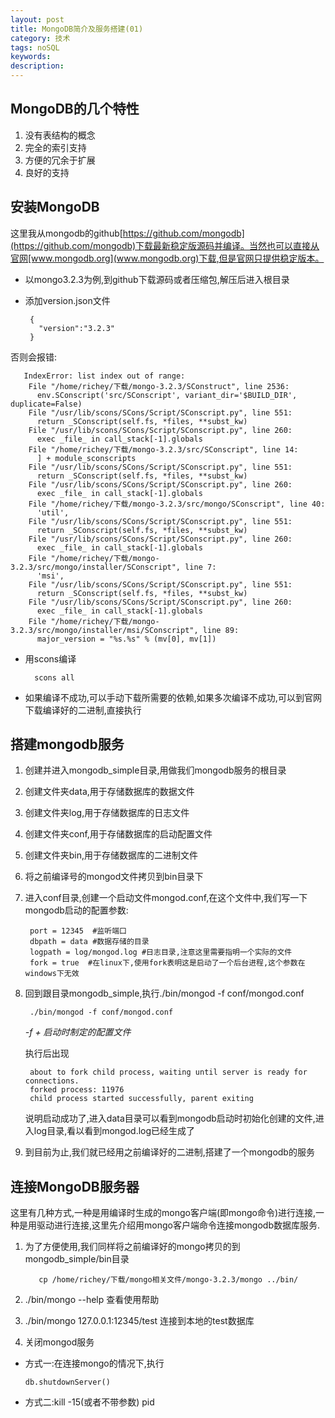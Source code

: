```yaml
---
layout: post
title: MongoDB简介及服务搭建(01)
category: 技术
tags: noSQL
keywords:
description:
---
```


## MongoDB的几个特性

1. 没有表结构的概念
2. 完全的索引支持
3. 方便的冗余于扩展
4. 良好的支持

## 安装MongoDB

这里我从mongodb的github[https://github.com/mongodb](https://github.com/mongodb)下载最新稳定版源码并编译。当然也可以直接从官网[www.mongodb.org](www.mongodb.org)下载,但是官网只提供稳定版本。

* 以mongo3.2.3为例,到github下载源码或者压缩包,解压后进入根目录

* 添加version.json文件

       {
         "version":"3.2.3"
       }

 否则会报错:

       IndexError: list index out of range:
        File "/home/richey/下载/mongo-3.2.3/SConstruct", line 2536:
          env.SConscript('src/SConscript', variant_dir='$BUILD_DIR', duplicate=False)
        File "/usr/lib/scons/SCons/Script/SConscript.py", line 551:
          return _SConscript(self.fs, *files, **subst_kw)
        File "/usr/lib/scons/SCons/Script/SConscript.py", line 260:
          exec _file_ in call_stack[-1].globals
        File "/home/richey/下载/mongo-3.2.3/src/SConscript", line 14:
          ] + module_sconscripts
        File "/usr/lib/scons/SCons/Script/SConscript.py", line 551:
          return _SConscript(self.fs, *files, **subst_kw)
        File "/usr/lib/scons/SCons/Script/SConscript.py", line 260:
          exec _file_ in call_stack[-1].globals
        File "/home/richey/下载/mongo-3.2.3/src/mongo/SConscript", line 40:
          'util',
        File "/usr/lib/scons/SCons/Script/SConscript.py", line 551:
          return _SConscript(self.fs, *files, **subst_kw)
        File "/usr/lib/scons/SCons/Script/SConscript.py", line 260:
          exec _file_ in call_stack[-1].globals
        File "/home/richey/下载/mongo-3.2.3/src/mongo/installer/SConscript", line 7:
          'msi',
        File "/usr/lib/scons/SCons/Script/SConscript.py", line 551:
          return _SConscript(self.fs, *files, **subst_kw)
        File "/usr/lib/scons/SCons/Script/SConscript.py", line 260:
          exec _file_ in call_stack[-1].globals
        File "/home/richey/下载/mongo-3.2.3/src/mongo/installer/msi/SConscript", line 89:
          major_version = "%s.%s" % (mv[0], mv[1])


* 用scons编译

        scons all

* 如果编译不成功,可以手动下载所需要的依赖,如果多次编译不成功,可以到官网下载编译好的二进制,直接执行

## 搭建mongodb服务

1. 创建并进入mongodb_simple目录,用做我们mongodb服务的根目录
2. 创建文件夹data,用于存储数据库的数据文件
3. 创建文件夹log,用于存储数据库的日志文件
4. 创建文件夹conf,用于存储数据库的启动配置文件
5. 创建文件夹bin,用于存储数据库的二进制文件
6. 将之前编译号的mongod文件拷贝到bin目录下
7. 进入conf目录,创建一个启动文件mongod.conf,在这个文件中,我们写一下mongodb启动的配置参数:

        port = 12345  #监听端口
        dbpath = data #数据存储的目录
        logpath = log/mongod.log #日志目录,注意这里需要指明一个实际的文件
        fork = true  #在linux下,使用fork表明这是启动了一个后台进程,这个参数在windows下无效

8. 回到跟目录mongodb_simple,执行./bin/mongod -f conf/mongod.conf

        ./bin/mongod -f conf/mongod.conf

   *-f + 启动时制定的配置文件*

   执行后出现

        about to fork child process, waiting until server is ready for connections.
        forked process: 11976
        child process started successfully, parent exiting

    说明启动成功了,进入data目录可以看到mongodb启动时初始化创建的文件,进入log目录,看以看到mongod.log已经生成了

9. 到目前为止,我们就已经用之前编译好的二进制,搭建了一个mongodb的服务

## 连接MongoDB服务器

这里有几种方式,一种是用编译时生成的mongo客户端(即mongo命令)进行连接,一种是用驱动进行连接,这里先介绍用mongo客户端命令连接mongodb数据库服务.

1. 为了方便使用,我们同样将之前编译好的mongo拷贝的到mongodb_simple/bin目录

          cp /home/richey/下载/mongo相关文件/mongo-3.2.3/mongo ../bin/  

2. ./bin/mongo --help 查看使用帮助

3. ./bin/mongo 127.0.0.1:12345/test  连接到本地的test数据库

4. 关闭mongod服务

  * 方式一:在连接mongo的情况下,执行

        db.shutdownServer()

  * 方式二:kill -15(或者不带参数) pid
